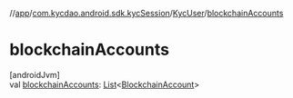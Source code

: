 //[app](../../../index.md)/[com.kycdao.android.sdk.kycSession](../index.md)/[KycUser](index.md)/[blockchainAccounts](blockchain-accounts.md)

# blockchainAccounts

[androidJvm]\
val [blockchainAccounts](blockchain-accounts.md): [List](https://kotlinlang.org/api/latest/jvm/stdlib/kotlin.collections/-list/index.html)&lt;[BlockchainAccount](../../com.kycdao.android.sdk.model/-blockchain-account/index.md)&gt;

